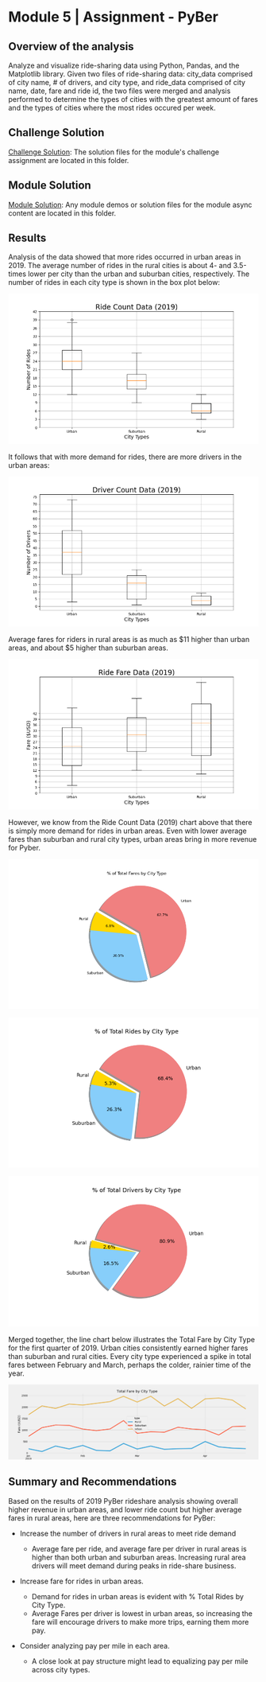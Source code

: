 # Module 5 | Assignment - PyBer

## Overview of the analysis
Analyze and visualize ride-sharing data using Python, Pandas, and the Matplotlib library. Given two files of ride-sharing data: city_data comprised of city name, # of drivers, and city type, and ride_data comprised of city name, date, fare and ride id, the two files were merged and analysis performed to determine the types of cities with the greatest amount of fares and the types of cities where the most rides occured per week. 

## Challenge Solution

[Challenge Solution](PyBer.ipynb): The solution files for the module's challenge assignment are located in this folder.

## Module Solution

[Module Solution](PyBer_Challenge.ipynb): Any module demos or solution files for the module async content are located in this folder.

## Results
Analysis of the data showed that more rides occurred in urban areas in 2019. The average number of rides in the rural cities is about 4- and 3.5-times lower per city than the urban and suburban cities, respectively. The number of rides in each city type is shown in the box plot below:

![Image of box plot showing 2019 ride data for urban, suburban and rural areas](/Resources/fig2.png "Ride Count Data (2019)")

It follows that with more demand for rides, there are more drivers in the urban areas: 

![Image of box plot showing 2019 driver data for urban, suburban and rural areas](/Resources/fig4.png "Driver Count Data (2019)")

Average fares for riders in rural areas is as much as $11 higher than urban areas, and about $5 higher than suburban areas. 

![Image of box plot showing 2019 fare data for urban, suburban and rural areas](/Resources/fig3.png "Ride Fare Data (2019)")

However, we know from the Ride Count Data (2019) chart above that there is simply more demand for rides in urban areas. Even with lower average fares than suburban and rural city types, urban areas bring in more revenue for Pyber.

![Image of pie chart showing percentage of Total Fares data for urban, suburban and rural areas](/Resources/fig5.png "% of Total Fares by City Type (2019)")

![Image of pie chart showing percentage of Total Rides data for urban, suburban and rural areas](/Resources/fig6.png "% of Total Rides by City Type (2019)")

![Image of pie chart showing percentage of Total Drivers data for urban, suburban and rural areas](/Resources/fig7.png "% of Total Drivers by City Type (2019)")

Merged together, the line chart below illustrates the Total Fare by City Type for the first quarter of 2019. Urban cities consistently earned higher fares than suburban and rural cities. Every city type experienced a spike in total fares between February and March, perhaps the colder, rainier time of the year. 

![image of a line chart showing Total Fare by City Type for Quarter 1 of 2019](/Resources/Challenge_fare_summary.png)

## Summary and Recommendations

Based on the results of 2019 PyBer rideshare analysis showing overall higher revenue in urban areas, and lower ride count but higher average fares in rural areas, here are three recommendations for PyBer:

- Increase the number of drivers in rural areas to meet ride demand
    - Average fare per ride, and average fare per driver in rural areas is higher than both urban and suburban areas. Increasing rural area drivers will meet demand during peaks in ride-share business. 


- Increase fare for rides in urban areas. 
    - Demand for rides in urban areas is evident with % Total Rides by City Type. 
    - Average Fares per driver is lowest in urban areas, so increasing the fare will encourage drivers to make more trips, earning them more pay.

- Consider analyzing pay per mile in each area. 
    - A close look at pay structure might lead to equalizing pay per mile across city types.